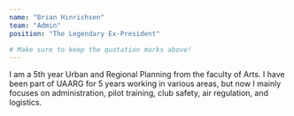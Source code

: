 ```yaml
---
name: "Brian Hinrichsen"
team: "Admin"
position: "The Legendary Ex-President"

# Make sure to keep the quotation marks above!
---
```


I am a 5th year Urban and Regional Planning from the faculty of Arts. I have been part of UAARG for 5 years working in various areas, but now I mainly focuses on administration, pilot training, club safety, air regulation, and logistics.
